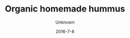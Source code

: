 ---
title: 'Organic homemade hummus'
description: ""
image: ab0700f30b3546aef12e648da69614d9be663c52
price: '15'
size: '1'
color: '#ffffff'
meta:
    id: 6d9aa2ea06c1f87f40d36b1fdba37c36640ae9ad
    parentId: f20f57fa9c3d8bff0902cfb33f350091a3a48d51
    language: en
date: '2016-7-8'
author: Unknown
---
